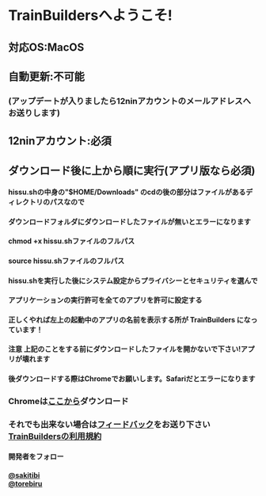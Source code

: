 # TrainBuildersへようこそ!
## 対応OS:MacOS
## 自動更新:不可能
### (アップデートが入りましたら12ninアカウントのメールアドレスへお送りします)
## 12ninアカウント:必須
## ダウンロード後に上から順に実行(アプリ版なら必須)
#### hissu.shの中身の"$HOME/Downloads" のcdの後の部分はファイルがあるディレクトリのパスなので
#### ダウンロードフォルダにダウンロードしたファイルが無いとエラーになります
#### chmod +x hissu.shファイルのフルパス
#### source hissu.shファイルのフルパス
#### hissu.shを実行した後にシステム設定からプライバシーとセキュリティを選んで
#### アプリケーションの実行許可を全てのアプリを許可に設定する
#### 正しくやれば左上の起動中のアプリの名前を表示する所が TrainBuilders になっています！
#### 注意 上記のことをする前にダウンロードしたファイルを開かないで下さい!アプリが壊れます
#### 後ダウンロードする際はChromeでお願いします。Safariだとエラーになります
<h3>Chromeは<a href="https://dl.google.com/chrome/mac/universal/stable/GGRO/googlechrome.dmg">ここから</a>ダウンロード</h3>
<h3>
  それでも出来ない場合は<a href="https://sakitibi-com9.webnode.jp/page/3">フィードバック</a>をお送り下さい
  <br>
  <a href="https://sakitibi-com9.webnode.jp/page/10">TrainBuildersの利用規約</a>
</h3>
<h4>開発者をフォロー</h4>
<h4>
  <a href="https://youtube.com/@12nintvSakitibi">@sakitibi</a>
  <br>
  <a href="https://youtube.com/@torebiru">@torebiru</a>
</h4>
